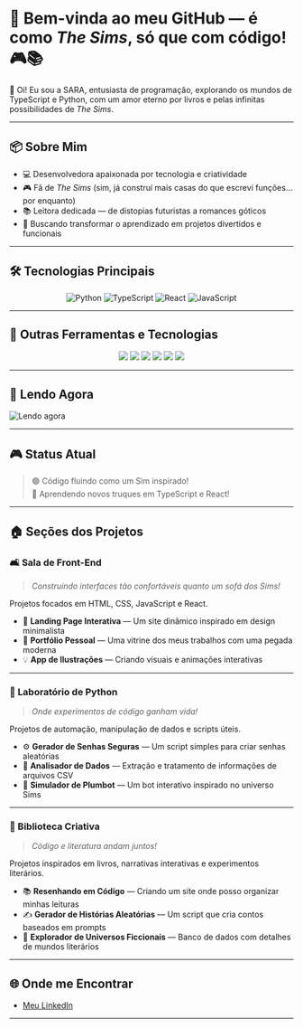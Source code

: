 # 🏡 Bem-vinda ao meu GitHub — é como *The Sims*, só que com código! 🎮📚  
👋 Oi! Eu sou a SARA, entusiasta de programação, explorando os mundos de TypeScript e Python, com um amor eterno por livros e pelas infinitas possibilidades de *The Sims*.

---

## 📦 Sobre Mim  

- 💻 Desenvolvedora apaixonada por tecnologia e criatividade  
- 🎮 Fã de *The Sims* (sim, já construí mais casas do que escrevi funções... por enquanto)  
- 📚 Leitora dedicada — de distopias futuristas a romances góticos  
- 🎯 Buscando transformar o aprendizado em projetos divertidos e funcionais  

---

## 🛠️ Tecnologias Principais  

<div align="center">

![Python](https://img.shields.io/badge/Python-3C9CD7?style=for-the-badge&logo=python&logoColor=white)
![TypeScript](https://img.shields.io/badge/TypeScript-005A9C?style=for-the-badge&logo=typescript&logoColor=white)
![React](https://img.shields.io/badge/React-8E44AD?style=for-the-badge&logo=react&logoColor=white)
![JavaScript](https://img.shields.io/badge/JavaScript-F4D03F?style=for-the-badge&logo=javascript&logoColor=black)

</div>

---

## 💾 Outras Ferramentas e Tecnologias  

<div align="center">

<img src="https://img.shields.io/badge/-Node.js-ffffff?style=flat&logo=node.js&logoColor=27AE60" />
<img src="https://img.shields.io/badge/-SQL-ffffff?style=flat&logo=mysql&logoColor=1ABC9C" />
<img src="https://img.shields.io/badge/-HTML5-ffffff?style=flat&logo=html5&logoColor=E67E22" />
<img src="https://img.shields.io/badge/-CSS3-ffffff?style=flat&logo=css3&logoColor=2980B9" />
<img src="https://img.shields.io/badge/-DOM-ffffff?style=flat&logo=w3c&logoColor=16A085" />
<img src="https://img.shields.io/badge/-Scrum-ffffff?style=flat&logo=trello&logoColor=7D3C98" />

</div>

---

## 📖 Lendo Agora  

![Lendo agora](https://img.shields.io/badge/Lendo-Endgame%3A%20A%20Chave%20do%20C%C3%A9u-58D68D?style=for-the-badge&logo=bookstack&logoColor=black)

---

## 🎮 Status Atual  

> 🟢 Código fluindo como um Sim inspirado!  
> 🔵 Aprendendo novos truques em TypeScript e React!  

---

## 🏠 Seções dos Projetos  

### 🛋️ Sala de Front-End  

> *Construindo interfaces tão confortáveis quanto um sofá dos Sims!*  

Projetos focados em HTML, CSS, JavaScript e React.  

- 🏡 **Landing Page Interativa** — Um site dinâmico inspirado em design minimalista  
- 🎨 **Portfólio Pessoal** — Uma vitrine dos meus trabalhos com uma pegada moderna  
- 💡 **App de Ilustrações** — Criando visuais e animações interativas  

---

### 🧪 Laboratório de Python  

> *Onde experimentos de código ganham vida!*  

Projetos de automação, manipulação de dados e scripts úteis.  

- ⚙️ **Gerador de Senhas Seguras** — Um script simples para criar senhas aleatórias  
- 🔎 **Analisador de Dados** — Extração e tratamento de informações de arquivos CSV  
- 🤖 **Simulador de Plumbot** — Um bot interativo inspirado no universo Sims  

---

### 📖 Biblioteca Criativa  

> *Código e literatura andam juntos!*  

Projetos inspirados em livros, narrativas interativas e experimentos literários.  

- 📚 **Resenhando em Código** — Criando um site onde posso organizar minhas leituras  
- ✍️ **Gerador de Histórias Aleatórias** — Um script que cria contos baseados em prompts  
- 🌌 **Explorador de Universos Ficcionais** — Banco de dados com detalhes de mundos literários  

---

## 🌐 Onde me Encontrar  

- [Meu LinkedIn](https://www.linkedin.com/in/sara-silva-9739b0183/)  
---

